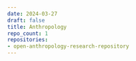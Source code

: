```yaml
---
date: 2024-03-27
draft: false
title: Anthropology
repo_count: 1
repositories:
- open-anthropology-research-repository
---
```



